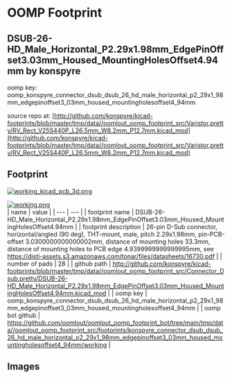 # OOMP Footprint  
## DSUB-26-HD_Male_Horizontal_P2.29x1.98mm_EdgePinOffset3.03mm_Housed_MountingHolesOffset4.94mm  by konspyre  
  
oomp key: oomp_konspyre_connector_dsub_dsub_26_hd_male_horizontal_p2_29x1_98mm_edgepinoffset3_03mm_housed_mountingholesoffset4_94mm  
  
source repo at: [http://github.com/konspyre/kicad-footprints/blob/master/tmp/data//oomlout_oomp_footprint_src/Varistor.pretty/RV_Rect_V25S440P_L26.5mm_W8.2mm_P12.7mm.kicad_mod](http://github.com/konspyre/kicad-footprints/blob/master/tmp/data//oomlout_oomp_footprint_src/Varistor.pretty/RV_Rect_V25S440P_L26.5mm_W8.2mm_P12.7mm.kicad_mod)  
## Footprint  
  
[![working_kicad_pcb_3d.png](working_kicad_pcb_3d_600.png)](working_kicad_pcb_3d.png)  
  
[![working.png](working_600.png)](working.png)  
| name | value | 
| --- | --- | 
| footprint name | DSUB-26-HD_Male_Horizontal_P2.29x1.98mm_EdgePinOffset3.03mm_Housed_MountingHolesOffset4.94mm | 
| footprint description | 26-pin D-Sub connector, horizontal/angled (90 deg), THT-mount, male, pitch 2.29x1.98mm, pin-PCB-offset 3.0300000000000002mm, distance of mounting holes 33.3mm, distance of mounting holes to PCB edge 4.9399999999999995mm, see https://disti-assets.s3.amazonaws.com/tonar/files/datasheets/16730.pdf | 
| number of pads | 28 | 
| github path | http://github.com/konspyre/kicad-footprints/blob/master/tmp/data//oomlout_oomp_footprint_src/Connector_Dsub.pretty/DSUB-26-HD_Male_Horizontal_P2.29x1.98mm_EdgePinOffset3.03mm_Housed_MountingHolesOffset4.94mm.kicad_mod | 
| oomp key | oomp_konspyre_connector_dsub_dsub_26_hd_male_horizontal_p2_29x1_98mm_edgepinoffset3_03mm_housed_mountingholesoffset4_94mm | 
| oomp bot github | https://github.com/oomlout/oomlout_oomp_footprint_bot/tree/main/tmp/data//oomlout_oomp_footprint_src/footprints/konspyre_connector_dsub_dsub_26_hd_male_horizontal_p2_29x1_98mm_edgepinoffset3_03mm_housed_mountingholesoffset4_94mm/working | 
## Images  
